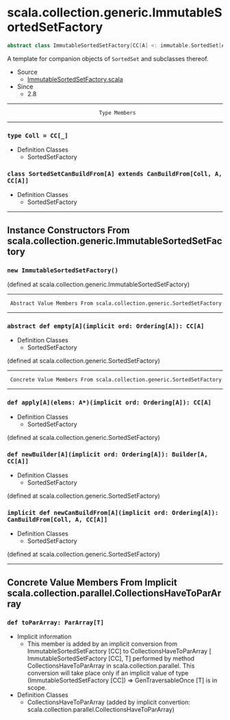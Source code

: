 
#              scala.collection.generic.ImmutableSortedSetFactory              #

```scala
abstract class ImmutableSortedSetFactory[CC[A] <: immutable.SortedSet[A] with SortedSetLike[A, CC[A]]] extends SortedSetFactory[CC]
```

A template for companion objects of `SortedSet` and subclasses thereof.

* Source
  * [ImmutableSortedSetFactory.scala](https://github.com/scala/scala/tree/6d09a1ba5f/src/library/scala/collection/generic/ImmutableSortedSetFactory.scala#L1)
* Since
  * 2.8


--------------------------------------------------------------------------------
                                  Type Members
--------------------------------------------------------------------------------


### `type Coll = CC[_]`                                                      ###

* Definition Classes
  * SortedSetFactory


### `class SortedSetCanBuildFrom[A] extends CanBuildFrom[Coll, A, CC[A]]`    ###

* Definition Classes
  * SortedSetFactory


--------------------------------------------------------------------------------
 Instance Constructors From scala.collection.generic.ImmutableSortedSetFactory
--------------------------------------------------------------------------------


### `new ImmutableSortedSetFactory()`                                        ###

(defined at scala.collection.generic.ImmutableSortedSetFactory)


--------------------------------------------------------------------------------
     Abstract Value Members From scala.collection.generic.SortedSetFactory
--------------------------------------------------------------------------------


### `abstract def empty[A](implicit ord: Ordering[A]): CC[A]`                ###

* Definition Classes
  * SortedSetFactory

(defined at scala.collection.generic.SortedSetFactory)


--------------------------------------------------------------------------------
     Concrete Value Members From scala.collection.generic.SortedSetFactory
--------------------------------------------------------------------------------


### `def apply[A](elems: A*)(implicit ord: Ordering[A]): CC[A]`              ###

* Definition Classes
  * SortedSetFactory

(defined at scala.collection.generic.SortedSetFactory)


### `def newBuilder[A](implicit ord: Ordering[A]): Builder[A, CC[A]]`        ###

* Definition Classes
  * SortedSetFactory

(defined at scala.collection.generic.SortedSetFactory)


### `implicit def newCanBuildFrom[A](implicit ord: Ordering[A]): CanBuildFrom[Coll, A, CC[A]]` ###

* Definition Classes
  * SortedSetFactory

(defined at scala.collection.generic.SortedSetFactory)


--------------------------------------------------------------------------------
Concrete Value Members From Implicit scala.collection.parallel.CollectionsHaveToParArray
--------------------------------------------------------------------------------


### `def toParArray: ParArray[T]`                                            ###

* Implicit information
  * This member is added by an implicit conversion from
    ImmutableSortedSetFactory [CC] to CollectionsHaveToParArray [
    ImmutableSortedSetFactory [CC], T] performed by method
    CollectionsHaveToParArray in scala.collection.parallel. This conversion will
    take place only if an implicit value of type (ImmutableSortedSetFactory [CC])
    ⇒ GenTraversableOnce [T] is in scope.
* Definition Classes
  * CollectionsHaveToParArray
(added by implicit convertion: scala.collection.parallel.CollectionsHaveToParArray)
